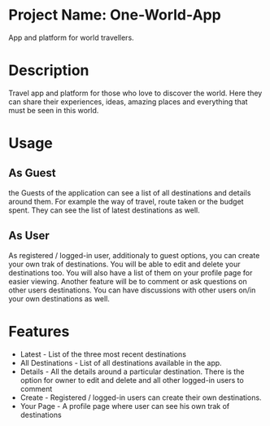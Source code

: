 
# Project Name: One-World-App
App and platform for world travellers.

# Description
Travel app and platform for those who love to discover the world. 
Here they can share their experiences, ideas, amazing places and everything that must be seen in this world. 

# Usage
## As Guest
the Guests of the application can see a list of all destinations and details around them. 
For example the way of travel, route taken or the budget spent. 
They can see the list of latest destinations as well.
## As User
As registered / logged-in user, additionaly to guest options, you can create your own trak of destinations. 
You will be able to edit and delete your destinations too. 
You will also have a list of them on your profile page for easier viewing. 
Another feature will be to comment or ask questions on other users destinations. 
You can have discussions with other users on/in your own destinations as well.

# Features

- Latest - List of the three most recent destinations
- All Destinations - List of all destinations available in the app.
- Details - All the details around a particular destination. There is the option for owner to edit and delete and all other logged-in users to comment 
- Create -  Registered / logged-in users can create their own destinations.
- Your Page - A profile page where user can see his own trak of destinations 


